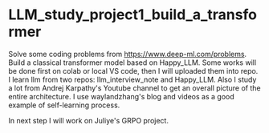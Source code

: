 # LLM_study_project1_build_a_transformer

Solve some coding problems from https://www.deep-ml.com/problems. Build a classical transformer model based on Happy_LLM.
Some works will be done first on colab or local VS code, then I will uploaded them into repo.
I learn llm from two repos: llm_interview_note and Happy_LLM. Also I study a lot from Andrej Karpathy's Youtube channel to get an overall picture of the entire architecture. I use waylandzhang's blog and videos as a good example of self-learning process.

In next step I will work on Juliye's GRPO project.
